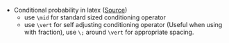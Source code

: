- Conditional probability in latex ([Source](https://jblevins.org/log/latex-tips#conditioning))
  - use `\mid` for standard sized conditioning operator
  - use `\vert` for self adjusting conditioning operator (Useful when using with fraction), use `\;` around `\vert` for appropriate spacing.
